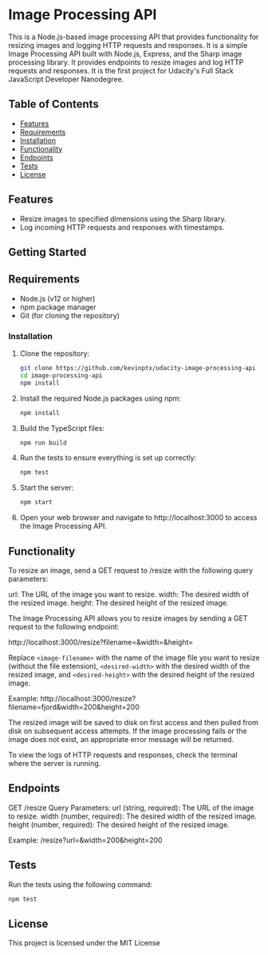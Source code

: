 # Image Processing API

This is a Node.js-based image processing API that provides functionality for resizing images and logging HTTP requests and responses. It is a simple Image Processing API built with Node.js, Express, and the Sharp image processing library. It provides endpoints to resize images and log HTTP requests and responses. It is the first project for Udacity's Full Stack JavaScript Developer Nanodegree.


## Table of Contents

- [Features](#features)
- [Requirements](#requirements)
- [Installation](#installation)
- [Functionality](#functionality)
- [Endpoints](#endpoints)
- [Tests](#tests)
- [License](#license)


## Features

- Resize images to specified dimensions using the Sharp library.
- Log incoming HTTP requests and responses with timestamps.

## Getting Started

## Requirements

- Node.js (v12 or higher)
- npm package manager
- Git (for cloning the repository)


### Installation

1. Clone the repository:
    ```sh
    git clone https://github.com/kevinptx/udacity-image-processing-api
    cd image-processing-api
    npm install
    ```
2. Install the required Node.js packages using npm:
    ```sh
    npm install
    ```
3. Build the TypeScript files:
    ```sh
    npm run build
    ```
4. Run the tests to ensure everything is set up correctly:
    ```sh
    npm test
    ```
5. Start the server:
    ```sh
    npm start
    ```
6. Open your web browser and navigate to http://localhost:3000 to access the Image Processing API.

## Functionality

To resize an image, send a GET request to /resize with the following query parameters:

url: The URL of the image you want to resize.
width: The desired width of the resized image.
height: The desired height of the resized image.

The Image Processing API allows you to resize images by sending a GET request to the following endpoint:

http://localhost:3000/resize?filename=<image-filename>&width=<desired-width>&height=<desired-height>

Replace `<image-filename>` with the name of the image file you want to resize (without the file extension), `<desired-width>` with the desired width of the resized image, and `<desired-height>` with the desired height of the resized image.

Example: http://localhost:3000/resize?filename=fjord&width=200&height=200

The resized image will be saved to disk on first access and then pulled from disk on subsequent access attempts. If the image processing fails or the image does not exist, an appropriate error message will be returned.

To view the logs of HTTP requests and responses, check the terminal where the server is running.

## Endpoints

GET /resize
Query Parameters:
url (string, required): The URL of the image to resize.
width (number, required): The desired width of the resized image.
height (number, required): The desired height of the resized image.

Example: /resize?url=<image-url>&width=200&height=200

## Tests

Run the tests using the following command:

```sh
npm test
```
## License

This project is licensed under the MIT License




